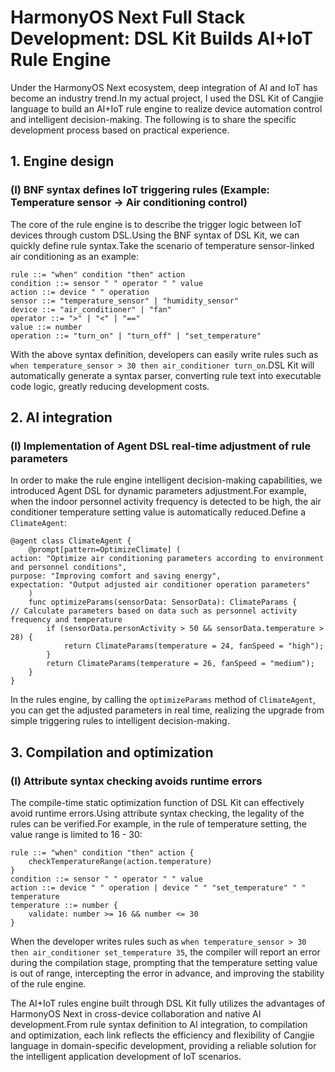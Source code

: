 # HarmonyOS Next Full Stack Development: DSL Kit Builds AI+IoT Rule Engine
Under the HarmonyOS Next ecosystem, deep integration of AI and IoT has become an industry trend.In my actual project, I used the DSL Kit of Cangjie language to build an AI+IoT rule engine to realize device automation control and intelligent decision-making. The following is to share the specific development process based on practical experience.

## 1. Engine design
### (I) BNF syntax defines IoT triggering rules (Example: Temperature sensor → Air conditioning control)
The core of the rule engine is to describe the trigger logic between IoT devices through custom DSL.Using the BNF syntax of DSL Kit, we can quickly define rule syntax.Take the scenario of temperature sensor-linked air conditioning as an example:
```bnf
rule ::= "when" condition "then" action
condition ::= sensor " " operator " " value
action ::= device " " operation
sensor ::= "temperature_sensor" | "humidity_sensor"
device ::= "air_conditioner" | "fan"
operator ::= ">" | "<" | "=="
value ::= number
operation ::= "turn_on" | "turn_off" | "set_temperature"
```
With the above syntax definition, developers can easily write rules such as `when temperature_sensor > 30 then air_conditioner turn_on`.DSL Kit will automatically generate a syntax parser, converting rule text into executable code logic, greatly reducing development costs.

## 2. AI integration
### (I) Implementation of Agent DSL real-time adjustment of rule parameters
In order to make the rule engine intelligent decision-making capabilities, we introduced Agent DSL for dynamic parameters adjustment.For example, when the indoor personnel activity frequency is detected to be high, the air conditioner temperature setting value is automatically reduced.Define a `ClimateAgent`:
```cj
@agent class ClimateAgent {
    @prompt[pattern=OptimizeClimate] (
action: "Optimize air conditioning parameters according to environment and personnel conditions",
purpose: "Improving comfort and saving energy",
expectation: "Output adjusted air conditioner operation parameters"
    )
    func optimizeParams(sensorData: SensorData): ClimateParams {
// Calculate parameters based on data such as personnel activity frequency and temperature
        if (sensorData.personActivity > 50 && sensorData.temperature > 28) {
            return ClimateParams(temperature = 24, fanSpeed = "high");
        }
        return ClimateParams(temperature = 26, fanSpeed = "medium");
    }
}
```
In the rules engine, by calling the `optimizeParams` method of `ClimateAgent`, you can get the adjusted parameters in real time, realizing the upgrade from simple triggering rules to intelligent decision-making.

## 3. Compilation and optimization
### (I) Attribute syntax checking avoids runtime errors
The compile-time static optimization function of DSL Kit can effectively avoid runtime errors.Using attribute syntax checking, the legality of the rules can be verified.For example, in the rule of temperature setting, the value range is limited to 16 - 30:
```bnf
rule ::= "when" condition "then" action {
    checkTemperatureRange(action.temperature)
}
condition ::= sensor " " operator " " value
action ::= device " " operation | device " " "set_temperature" " " temperature
temperature ::= number {
    validate: number >= 16 && number <= 30
}
```
When the developer writes rules such as `when temperature_sensor > 30 then air_conditioner set_temperature 35`, the compiler will report an error during the compilation stage, prompting that the temperature setting value is out of range, intercepting the error in advance, and improving the stability of the rule engine.

The AI+IoT rules engine built through DSL Kit fully utilizes the advantages of HarmonyOS Next in cross-device collaboration and native AI development.From rule syntax definition to AI integration, to compilation and optimization, each link reflects the efficiency and flexibility of Cangjie language in domain-specific development, providing a reliable solution for the intelligent application development of IoT scenarios.
